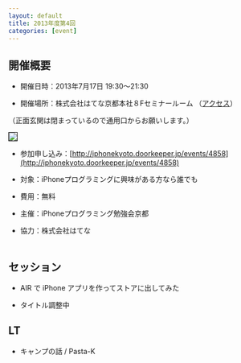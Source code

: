 ```yaml
---
layout: default
title: 2013年度第4回
categories: [event]
---
```


## 開催概要

- 開催日時：2013年7月17日 19:30〜21:30

- 開催場所：株式会社はてな京都本社８Fセミナールーム （[アクセス](http://www.hatena.ne.jp/company/location)）

（正面玄関は閉まっているので通用口からお願いします。）

<img style='border:1px solid black' src='http://ylb.jp/hatena_entrance.png' />

- 参加申し込み：[http://iphonekyoto.doorkeeper.jp/events/4858](http://iphonekyoto.doorkeeper.jp/events/4858) 

- 対象：iPhoneプログラミングに興味がある方なら誰でも
 
- 費用：無料

- 主催：iPhoneプログラミング勉強会京都
 
- 協力：株式会社はてな
<br /><br />

## セッション

- AIR で iPhone アプリを作ってストアに出してみた 

- タイトル調整中

## LT

- キャンプの話 / Pasta-K

